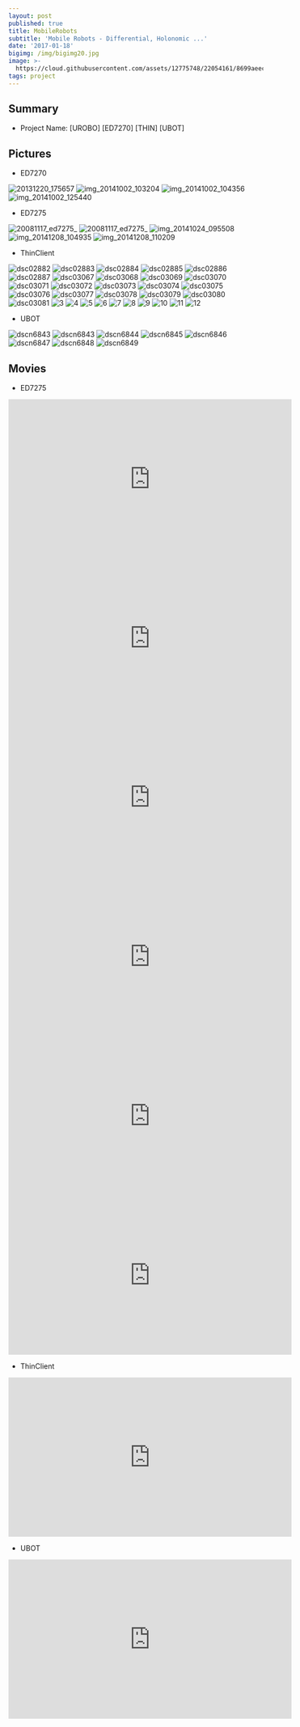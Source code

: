 ```yaml
---
layout: post
published: true
title: MobileRobots
subtitle: 'Mobile Robots - Differential, Holonomic ...'
date: '2017-01-18'
bigimg: /img/bigimg20.jpg
image: >-
  https://cloud.githubusercontent.com/assets/12775748/22054161/8699aeec-dd97-11e6-9730-16a4634ce5ea.jpg
tags: project
---
```


## Summary
* Project Name: [UROBO] [ED7270] [THIN] [UBOT]

## Pictures

* ED7270

![20131220_175657](https://cloud.githubusercontent.com/assets/12775748/22054123/7c204a16-dd97-11e6-99e3-839542942208.jpg)
![img_20141002_103204](https://cloud.githubusercontent.com/assets/12775748/22054122/7c20291e-dd97-11e6-976c-46e17f405135.jpg)
![img_20141002_104356](https://cloud.githubusercontent.com/assets/12775748/22054124/7c23c02e-dd97-11e6-8fbc-41f06d9ed0fc.jpg)
![img_20141002_125440](https://cloud.githubusercontent.com/assets/12775748/22054125/7c33de96-dd97-11e6-8dcc-f52ef3244821.jpg)


* ED7275

![20081117_ed7275_](https://cloud.githubusercontent.com/assets/12775748/22054128/803204d2-dd97-11e6-97c8-3efa99f7068a.png)
![20081117_ed7275_](https://cloud.githubusercontent.com/assets/12775748/22054131/80380e9a-dd97-11e6-98f2-64d93ebe2642.png)
![img_20141024_095508](https://cloud.githubusercontent.com/assets/12775748/22054129/8033006c-dd97-11e6-9ee5-0407ee8f77bc.jpg)
![img_20141208_104935](https://cloud.githubusercontent.com/assets/12775748/22054130/80343b26-dd97-11e6-877e-5e97ed7e8eb1.jpg)
![img_20141208_110209](https://cloud.githubusercontent.com/assets/12775748/22054132/80579076-dd97-11e6-92e1-04a351db93f3.jpg)


* ThinClient

![dsc02882](https://cloud.githubusercontent.com/assets/12775748/22054139/860d3c28-dd97-11e6-8436-71f5a90317b8.JPG)
![dsc02883](https://cloud.githubusercontent.com/assets/12775748/22054138/860c0808-dd97-11e6-95c8-c8030905d332.JPG)
![dsc02884](https://cloud.githubusercontent.com/assets/12775748/22054135/86080032-dd97-11e6-83ea-ee8a93004632.JPG)
![dsc02885](https://cloud.githubusercontent.com/assets/12775748/22054136/860941b8-dd97-11e6-85c6-44c029caaa53.JPG)
![dsc02886](https://cloud.githubusercontent.com/assets/12775748/22054137/8609f838-dd97-11e6-9911-74744aff915a.JPG)
![dsc02887](https://cloud.githubusercontent.com/assets/12775748/22054140/860db82e-dd97-11e6-93ad-856fcaf32fd2.JPG)
![dsc03067](https://cloud.githubusercontent.com/assets/12775748/22054143/8630c418-dd97-11e6-9fe1-b52685e056e6.JPG)
![dsc03068](https://cloud.githubusercontent.com/assets/12775748/22054142/862d139a-dd97-11e6-81f0-703d33b3af75.JPG)
![dsc03069](https://cloud.githubusercontent.com/assets/12775748/22054141/862d0b3e-dd97-11e6-8eff-ed6771d795d5.JPG)
![dsc03070](https://cloud.githubusercontent.com/assets/12775748/22054144/8632bf34-dd97-11e6-9dbd-bf9dc7bea40d.JPG)
![dsc03071](https://cloud.githubusercontent.com/assets/12775748/22054145/8633d2c0-dd97-11e6-81cb-096a4d231690.JPG)
![dsc03072](https://cloud.githubusercontent.com/assets/12775748/22054146/86353cb4-dd97-11e6-897c-d0731885b251.JPG)
![dsc03073](https://cloud.githubusercontent.com/assets/12775748/22054147/864e8ade-dd97-11e6-9d21-d5dc0b74cc8b.JPG)
![dsc03074](https://cloud.githubusercontent.com/assets/12775748/22054148/8651eb70-dd97-11e6-86b2-86652ec8e0d4.JPG)
![dsc03075](https://cloud.githubusercontent.com/assets/12775748/22054150/8656d004-dd97-11e6-825b-d5f585b3365a.JPG)
![dsc03076](https://cloud.githubusercontent.com/assets/12775748/22054149/86542912-dd97-11e6-9d12-be736837a299.JPG)
![dsc03077](https://cloud.githubusercontent.com/assets/12775748/22054151/865afa3a-dd97-11e6-9148-fb58eff103a8.JPG)
![dsc03078](https://cloud.githubusercontent.com/assets/12775748/22054152/865f1034-dd97-11e6-9ed1-a01078dec425.JPG)
![dsc03079](https://cloud.githubusercontent.com/assets/12775748/22054153/86711234-dd97-11e6-8c0e-069118244e2e.JPG)
![dsc03080](https://cloud.githubusercontent.com/assets/12775748/22054154/8676d9c6-dd97-11e6-89be-d2aead6b6188.JPG)
![dsc03081](https://cloud.githubusercontent.com/assets/12775748/22054155/8677ac70-dd97-11e6-9b56-9967ab3e501e.JPG)
![3](https://cloud.githubusercontent.com/assets/12775748/22054156/8679c866-dd97-11e6-8ce8-74383187abd2.jpg)
![4](https://cloud.githubusercontent.com/assets/12775748/22054157/868261b0-dd97-11e6-9560-d2ffca41f528.jpg)
![5](https://cloud.githubusercontent.com/assets/12775748/22054158/868a0118-dd97-11e6-8556-34127470c16b.jpg)
![6](https://cloud.githubusercontent.com/assets/12775748/22054159/8694ce90-dd97-11e6-9d45-5e61e023718f.jpg)
![7](https://cloud.githubusercontent.com/assets/12775748/22054161/8699aeec-dd97-11e6-9730-16a4634ce5ea.jpg)
![8](https://cloud.githubusercontent.com/assets/12775748/22054162/869be89c-dd97-11e6-9577-4d2a9dbe3fad.jpg)
![9](https://cloud.githubusercontent.com/assets/12775748/22054163/869cd680-dd97-11e6-85fd-0b9dd1e6ba59.jpg)
![10](https://cloud.githubusercontent.com/assets/12775748/22054164/86a9bbfc-dd97-11e6-98ec-55facaa7b852.jpg)
![11](https://cloud.githubusercontent.com/assets/12775748/22054166/86b9bad4-dd97-11e6-82e2-165d52f8daee.jpg)
![12](https://cloud.githubusercontent.com/assets/12775748/22054165/86b8223c-dd97-11e6-8a53-b907e7f4392d.jpg)


* UBOT

![dscn6843](https://cloud.githubusercontent.com/assets/12775748/22054173/912e8d5a-dd97-11e6-861e-d60036d887b7.gif)
![dscn6843](https://cloud.githubusercontent.com/assets/12775748/22054174/9132cf50-dd97-11e6-92fc-c4f4be2f9a78.JPG)
![dscn6844](https://cloud.githubusercontent.com/assets/12775748/22054175/915132e2-dd97-11e6-8c9a-82d0ea632727.JPG)
![dscn6845](https://cloud.githubusercontent.com/assets/12775748/22054176/915f1a06-dd97-11e6-987b-f56c175de7d7.JPG)
![dscn6846](https://cloud.githubusercontent.com/assets/12775748/22054177/916c7430-dd97-11e6-8e87-910d22637853.JPG)
![dscn6847](https://cloud.githubusercontent.com/assets/12775748/22054178/9171591e-dd97-11e6-893a-caf29e15be1f.JPG)
![dscn6848](https://cloud.githubusercontent.com/assets/12775748/22054179/917479c8-dd97-11e6-8843-52f3adc26a12.JPG)
![dscn6849](https://cloud.githubusercontent.com/assets/12775748/22054180/9189b766-dd97-11e6-8325-3cba3a62297a.JPG)



## Movies

* ED7275
<iframe width="560" height="315" src="https://www.youtube.com/embed/J2_ClOz-zPg" frameborder="0" allowfullscreen></iframe>
<iframe width="560" height="315" src="https://www.youtube.com/embed/H6_2LXqNj68" frameborder="0" allowfullscreen></iframe>
<iframe width="560" height="315" src="https://www.youtube.com/embed/J4X8xKFZ6GM" frameborder="0" allowfullscreen></iframe>
<iframe width="560" height="315" src="https://www.youtube.com/embed/eUS9GmJirvE" frameborder="0" allowfullscreen></iframe>
<iframe width="560" height="315" src="https://www.youtube.com/embed/_8TDET-FCzY" frameborder="0" allowfullscreen></iframe>
<iframe width="560" height="315" src="https://www.youtube.com/embed/7q6rkWG1OqY" frameborder="0" allowfullscreen></iframe>


* ThinClient
<iframe width="560" height="315" src="https://www.youtube.com/embed/77LYceChJgk" frameborder="0" allowfullscreen></iframe>


* UBOT
<iframe width="560" height="315" src="https://www.youtube.com/embed/Dvi8yPR5-ls" frameborder="0" allowfullscreen></iframe>
